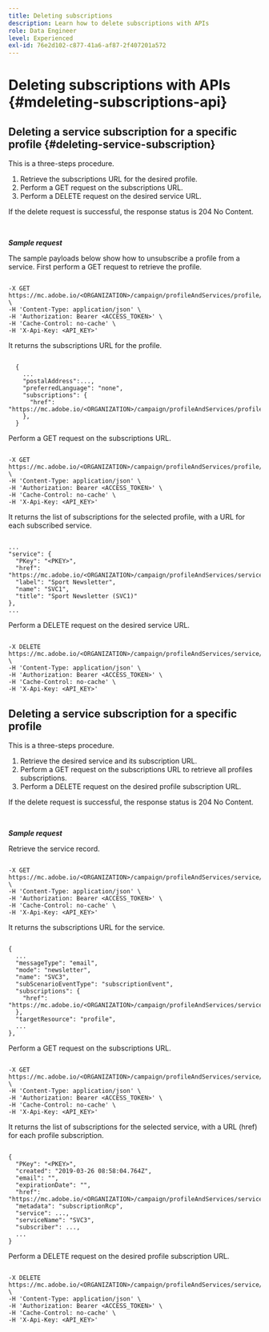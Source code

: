 ```yaml
---
title: Deleting subscriptions
description: Learn how to delete subscriptions with APIs
role: Data Engineer
level: Experienced
exl-id: 76e2d102-c877-41a6-af87-2f407201a572
---
```

# Deleting subscriptions with APIs {#mdeleting-subscriptions-api}

<!--NOTE TO WRITER: There are two duplicate headings that seem to have the same content. Delete one? Rename if different?-->

## Deleting a service subscription for a specific profile {#deleting-service-subscription}

This is a three-steps procedure.

1. Retrieve the subscriptions URL for the desired profile.
1. Perform a GET request on the subscriptions URL.
1. Perform a DELETE request on the desired service URL.

If the delete request is successful, the response status is 204 No Content.

<br/>

***Sample request***

The sample payloads below show how to unsubscribe a profile from a service. First perform a GET request to retrieve the profile.

```

-X GET https://mc.adobe.io/<ORGANIZATION>/campaign/profileAndServices/profile/<PKEY> \
-H 'Content-Type: application/json' \
-H 'Authorization: Bearer <ACCESS_TOKEN>' \
-H 'Cache-Control: no-cache' \
-H 'X-Api-Key: <API_KEY>'

```

It returns the subscriptions URL for the profile.

```

  {
    ...
    "postalAddress":...,
    "preferredLanguage": "none",
    "subscriptions": {
      "href": "https://mc.adobe.io/<ORGANIZATION>/campaign/profileAndServices/profile/<PKEY>/subscriptions/"
    },
  }

```

Perform a GET request on the subscriptions URL.

```

-X GET https://mc.adobe.io/<ORGANIZATION>/campaign/profileAndServices/profile/<PKEY>/subscriptions \
-H 'Content-Type: application/json' \
-H 'Authorization: Bearer <ACCESS_TOKEN>' \
-H 'Cache-Control: no-cache' \
-H 'X-Api-Key: <API_KEY>'

```

It returns the list of subscriptions for the selected profile, with a URL for each subscribed service.

```

...
"service": {
  "PKey": "<PKEY>",
  "href": "https://mc.adobe.io/<ORGANIZATION>/campaign/profileAndServices/service/<PKEY>",
  "label": "Sport Newsletter",
  "name": "SVC1",
  "title": "Sport Newsletter (SVC1)"
},
...

```

Perform a DELETE request on the desired service URL.

```

-X DELETE https://mc.adobe.io/<ORGANIZATION>/campaign/profileAndServices/service/<PKEY> \
-H 'Content-Type: application/json' \
-H 'Authorization: Bearer <ACCESS_TOKEN>' \
-H 'Cache-Control: no-cache' \
-H 'X-Api-Key: <API_KEY>'

```

<!-- + réponse -->

## Deleting a service subscription for a specific profile

This is a three-steps procedure.

1. Retrieve the desired service and its subscription URL.
1. Perform a GET request on the subscriptions URL to retrieve all profiles subscriptions.
1. Perform a DELETE request on the desired profile subscription URL.

If the delete request is successful, the response status is 204 No Content.

<br/>

***Sample request***

Retrieve the service record.

```

-X GET https://mc.adobe.io/<ORGANIZATION>/campaign/profileAndServices/service/<PKEY> \
-H 'Content-Type: application/json' \
-H 'Authorization: Bearer <ACCESS_TOKEN>' \
-H 'Cache-Control: no-cache' \
-H 'X-Api-Key: <API_KEY>'

```

It returns the subscriptions URL for the service.

```

{
  ...
  "messageType": "email",
  "mode": "newsletter",
  "name": "SVC3",
  "subScenarioEventType": "subscriptionEvent",
  "subscriptions": {
    "href": "https://mc.adobe.io/<ORGANIZATION>/campaign/profileAndServices/service/<PKEY>/subscriptions/"
  },
  "targetResource": "profile",
  ...
},

```

Perform a GET request on the subscriptions URL.

```

-X GET https://mc.adobe.io/<ORGANIZATION>/campaign/profileAndServices/service/<PKEY>/subscriptions \
-H 'Content-Type: application/json' \
-H 'Authorization: Bearer <ACCESS_TOKEN>' \
-H 'Cache-Control: no-cache' \
-H 'X-Api-Key: <API_KEY>'

```

It returns the list of subscriptions for the selected service, with a URL (href) for each profile subscription.

```

{
  "PKey": "<PKEY>",
  "created": "2019-03-26 08:58:04.764Z",
  "email": "",
  "expirationDate": "",
  "href": "https://mc.adobe.io/<ORGANIZATION>/campaign/profileAndServices/service/<PKEY>/subscriptions/<PKEY>",
  "metadata": "subscriptionRcp",
  "service": ...,
  "serviceName": "SVC3",
  "subscriber": ...,
  ...
}

```

Perform a DELETE request on the desired profile subscription URL.

```

-X DELETE https://mc.adobe.io/<ORGANIZATION>/campaign/profileAndServices/service/<PKEY>/subscriptions/<PKEY> \
-H 'Content-Type: application/json' \
-H 'Authorization: Bearer <ACCESS_TOKEN>' \
-H 'Cache-Control: no-cache' \
-H 'X-Api-Key: <API_KEY>'

```

<!-- + réponse -->
